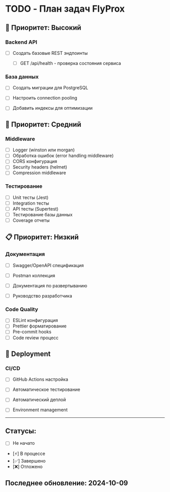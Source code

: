# TODO - План задач FlyProx

## 🚀 Приоритет: Высокий

### Backend API
- [ ] Создать базовые REST эндпоинты
  - [ ] GET /api/health - проверка состояния сервиса


### База данных
- [ ] Создать миграции для PostgreSQL
- [ ] Настроить connection pooling
- [ ] Добавить индексы для оптимизации


## 🔧 Приоритет: Средний

### Middleware
- [ ] Logger (winston или morgan)
- [ ] Обработка ошибок (error handling middleware)
- [ ] CORS конфигурация
- [ ] Security headers (helmet)
- [ ] Compression middleware

### Тестирование
- [ ] Unit тесты (Jest)
- [ ] Integration тесты
- [ ] API тесты (Supertest)
- [ ] Тестирование базы данных
- [ ] Coverage отчеты

## 📋 Приоритет: Низкий



### Документация
- [ ] Swagger/OpenAPI спецификация
- [ ] Postman коллекция
- [ ] Документация по развертыванию
- [ ] Руководство разработчика



### Code Quality
- [ ] ESLint конфигурация
- [ ] Prettier форматирование
- [ ] Pre-commit hooks
- [ ] Code review процесс

## 🚢 Deployment

### CI/CD
- [ ] GitHub Actions настройка
- [ ] Автоматическое тестирование
- [ ] Автоматический деплой
- [ ] Environment management


---

## Статусы:
- [ ] Не начато
- [⚡] В процессе
- [✅] Завершено
- [❌] Отложено

## Последнее обновление: 2024-10-09
